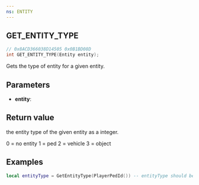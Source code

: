```yaml
---
ns: ENTITY
---
```

## GET_ENTITY_TYPE

```c
// 0x8ACD366038D14505 0x0B1BD08D
int GET_ENTITY_TYPE(Entity entity);
```

Gets the type of entity for a given entity.

## Parameters
* **entity**: 

## Return value
the entity type of the given entity as a integer.

0 = no entity
1 = ped
2 = vehicle
3 = object

## Examples

```lua
local entityType = GetEntityType(PlayerPedId()) -- entityType should be '1'
```